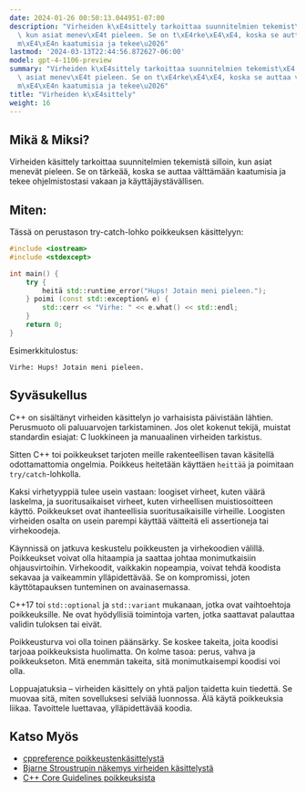 ```yaml
---
date: 2024-01-26 00:50:13.044951-07:00
description: "Virheiden k\xE4sittely tarkoittaa suunnitelmien tekemist\xE4 silloin,\
  \ kun asiat menev\xE4t pieleen. Se on t\xE4rke\xE4\xE4, koska se auttaa v\xE4ltt\xE4\
  m\xE4\xE4n kaatumisia ja tekee\u2026"
lastmod: '2024-03-13T22:44:56.872627-06:00'
model: gpt-4-1106-preview
summary: "Virheiden k\xE4sittely tarkoittaa suunnitelmien tekemist\xE4 silloin, kun\
  \ asiat menev\xE4t pieleen. Se on t\xE4rke\xE4\xE4, koska se auttaa v\xE4ltt\xE4\
  m\xE4\xE4n kaatumisia ja tekee\u2026"
title: "Virheiden k\xE4sittely"
weight: 16
---
```


## Mikä & Miksi?
Virheiden käsittely tarkoittaa suunnitelmien tekemistä silloin, kun asiat menevät pieleen. Se on tärkeää, koska se auttaa välttämään kaatumisia ja tekee ohjelmistostasi vakaan ja käyttäjäystävällisen.

## Miten:
Tässä on perustason try-catch-lohko poikkeuksen käsittelyyn:

```cpp
#include <iostream>
#include <stdexcept>

int main() {
    try {
        heitä std::runtime_error("Hups! Jotain meni pieleen.");
    } poimi (const std::exception& e) {
        std::cerr << "Virhe: " << e.what() << std::endl;
    }
    return 0;
}
```

Esimerkkitulostus:
```
Virhe: Hups! Jotain meni pieleen.
```

## Syväsukellus
C++ on sisältänyt virheiden käsittelyn jo varhaisista päivistään lähtien. Perusmuoto oli paluuarvojen tarkistaminen. Jos olet kokenut tekijä, muistat standardin esiajat: C luokkineen ja manuaalinen virheiden tarkistus.

Sitten C++ toi poikkeukset tarjoten meille rakenteellisen tavan käsitellä odottamattomia ongelmia. Poikkeus heitetään käyttäen `heittää` ja poimitaan `try/catch`-lohkolla.

Kaksi virhetyyppiä tulee usein vastaan: loogiset virheet, kuten väärä laskelma, ja suoritusaikaiset virheet, kuten virheellisen muistiosoitteen käyttö. Poikkeukset ovat ihanteellisia suoritusaikaisille virheille. Loogisten virheiden osalta on usein parempi käyttää väitteitä eli assertioneja tai virhekoodeja.

Käynnissä on jatkuva keskustelu poikkeusten ja virhekoodien välillä. Poikkeukset voivat olla hitaampia ja saattaa johtaa monimutkaisiin ohjausvirtoihin. Virhekoodit, vaikkakin nopeampia, voivat tehdä koodista sekavaa ja vaikeammin ylläpidettävää. Se on kompromissi, joten käyttötapauksen tunteminen on avainasemassa.

C++17 toi `std::optional` ja `std::variant` mukanaan, jotka ovat vaihtoehtoja poikkeuksille. Ne ovat hyödyllisiä toimintoja varten, jotka saattavat palauttaa validin tuloksen tai eivät.

Poikkeusturva voi olla toinen päänsärky. Se koskee takeita, joita koodisi tarjoaa poikkeuksista huolimatta. On kolme tasoa: perus, vahva ja poikkeukseton. Mitä enemmän takeita, sitä monimutkaisempi koodisi voi olla.

Loppuajatuksia – virheiden käsittely on yhtä paljon taidetta kuin tiedettä. Se muovaa sitä, miten sovelluksesi selviää luonnossa. Älä käytä poikkeuksia liikaa. Tavoittele luettavaa, ylläpidettävää koodia.

## Katso Myös
- [cppreference poikkeustenkäsittelystä](https://en.cppreference.com/w/cpp/language/exceptions)
- [Bjarne Stroustrupin näkemys virheiden käsittelystä](http://www.stroustrup.com/except.pdf)
- [C++ Core Guidelines poikkeuksista](https://isocpp.github.io/CppCoreGuidelines/CppCoreGuidelines#Re-exceptions)
